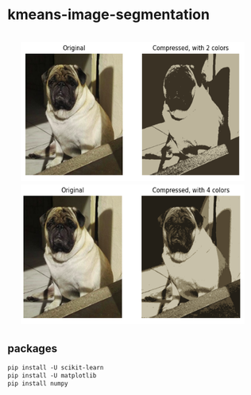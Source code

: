 # kmeans-image-segmentation

<h1 align="center">
  <img WIDTH=450 HEIGHT=280 src="src/assets/pug2colors.png" />
  <img WIDTH=450 HEIGHT=280 src="src/assets/pug4colors.png" />
</h1>

## packages
    pip install -U scikit-learn
    pip install -U matplotlib
    pip install numpy
